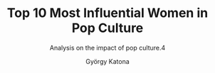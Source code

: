 ---
layout:     notebook
title:      Top 10 Most Influential Women in Pop Culture
author:     György Katona
tags: 		notebook python visualization movies tv
subtitle:   Analysis on the impact of pop culture.4
img_preview:	"img/sample_header.jpg"

notebookfilename:	sample
visualworkflow:	true
draft:	true
---